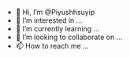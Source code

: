 - 👋 Hi, I’m @Piyushhsuyip
- 👀 I’m interested in ...
- 🌱 I’m currently learning ...
- 💞️ I’m looking to collaborate on ...
- 📫 How to reach me ...

<!---
Piyushhsuyip/Piyushhsuyip is a ✨ special ✨ repository because its `README.md` (this file) appears on your GitHub profile.
You can click the Preview link to take a look at your changes.
--->
